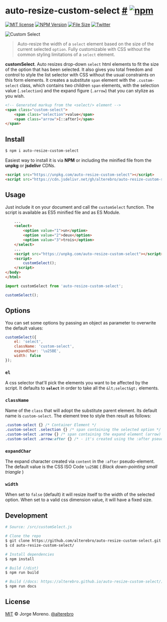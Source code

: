 # auto-resize-custom-select [#](https://alterebro.github.io/auto-resize-custom-select/) [![npm](https://img.shields.io/npm/v/auto-resize-custom-select.svg?label=&color=24292e)](https://github.com/alterebro/auto-resize-custom-select/releases/latest)

[![MIT license](https://img.shields.io/github/license/alterebro/auto-resize-custom-select.svg)](https://github.com/alterebro/auto-resize-custom-select/blob/main/LICENSE) [![NPM Version](https://img.shields.io/npm/v/auto-resize-custom-select.svg)](https://www.npmjs.com/package/auto-resize-custom-select) [![File Size](https://img.shields.io/github/size/alterebro/auto-resize-custom-select/dist/customSelect.min.js.svg)](https://github.com/alterebro/auto-resize-custom-select/blob/main/dist/customSelect.min.js) [![Twitter](https://img.shields.io/twitter/follow/alterebro.svg)](https://twitter.com/alterebro)

![Custom Select](https://alterebro.github.io/auto-resize-custom-select/custom-select-dark.png "customSelect")

> Auto-resize the width of a `select` element based on the size of the current selected `option`.
Fully customizable with CSS without the common styling limitations of a `select` element.

**customSelect**. Auto resizes drop-down `select` html elements to fit the size of the option that has been selected. It also gives you total freedom and control to style the list selector with CSS without the usual constraints on this form elements.
It creates a substitute `span` element with the `.custom-select` class, which contains two children `span` elements, with the selection value (`.selection`) and the expand figure (`.arrow`) that you can stylize as you wish.

```html
<!-- Generated markup from the <select/> element -->
<span class="custom-select">
    <span class="selection">value</span>
    <span class="arrow">[::after]</span>
</span>
```

## Install

```sh
$ npm i auto-resize-custom-select
```

Easiest way to install it is via **NPM** or including the minified file from the **unpkg** or **jsdelivr** CDNs.

```html
<script src="https://unpkg.com/auto-resize-custom-select"></script>
<script src="https://cdn.jsdelivr.net/gh/alterebro/auto-resize-custom-select/dist/customSelect.min.js"></script>
```

## Usage

Just include it on your document and call the `customSelect` function. The script is available as ES5 minified file and as ES Module.

```html
    ...
    <select>
        <option value="1">un</option>
        <option value="2">deux</option>
        <option value="3">trois</option>
    </select>
    ...
    <script src="https://unpkg.com/auto-resize-custom-select"></script>
    <script>
        customSelect();
    </script>
</body>
</html>
```

```javascript
import customSelect from 'auto-resize-custom-select';

customSelect();
```

## Options

You can set some options by passing an object as parameter to overwrite the default values:

```javascript
customSelect({
    el: 'select',
    className: 'custom-select',
    expandChar: '\u25BE',
    width: false
});
```

### `el`

A css selector that'll pick the elements you want to be affected by the script. It defaults to **`select`** in order to take all the `&lt;select&gt;` elements.

### `className`

Name of the `class` that will adopt the substitute parent element. Its default name is `custom-select`. The element tree to style then result as follows:

```css
.custom-select {} /* Container Element */
.custom-select .selection {} /* span containing the selected option */
.custom-select .arrow {} /* span containing the expand element (arrow) */
.custom-select .arrow:after {} /* - it's created using the :after pseudo-element */
```

### `expandChar`

The expand character created via `content` in the `:after` pseudo-element. The default value is the CSS ISO Code `\u25BE` ( _Black down-pointing small triangle_ )

### `width`

When set to `false` (default) it will resize itself to the width of the selected option. When set to a valid css dimension value, it will have a fixed size.


## Development

```sh
# Source: /src/customSelect.js

# Clone the repo
$ git clone https://github.com/alterebro/auto-resize-custom-select.git
$ cd auto-resize-custom-select/

# Install dependencies
$ npm install

# Build (/dist)
$ npm run build

# Build (/docs: https://alterebro.github.io/auto-resize-custom-select/)
$ npm run docs
```

## License

[MIT](https://github.com/alterebro/auto-resize-custom-select/blob/main/LICENSE) © Jorge Moreno. [@alterebro](https://twitter.com/alterebro)
